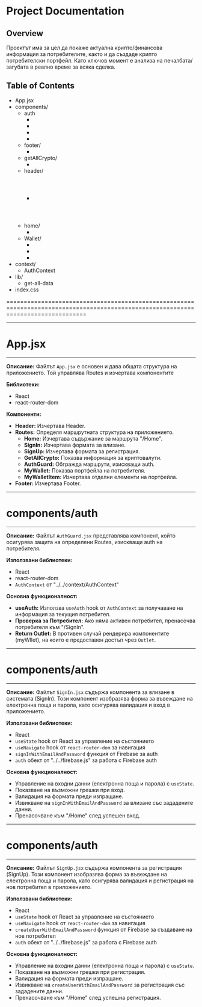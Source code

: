# Project Documentation

## Overview

Проектът има за цел да покаже актуална крипто/финансова информация за потребителите, както и да създаде крипто потребителски портфейл. Като ключов момент е анализа на печалбата/загубата в реално време за всяка сделка.

## Table of Contents
- App.jsx
- components/
    - auth
        - <AuthGuard />
        - <SignIn />
        - <SignUp />
        - <UserDetails />
    - footer/
        - <Footer />
    - getAllCrypto/
        - <GetAllCrypto />
    - header/
        - <Header />
    - home/
        - <Home />
    - Wallet/
        - <MyWallet />
        - <MyWalletItem />
        - <WalletCryptoForm />
- context/
    - AuthContext
- lib/
    - get-all-data
- index.css

===================================================================================================================================

-----------------------------------------------------------------------------------------------------------------------------------
# App.jsx
-----------------------------------------------------------------------------------------------------------------------------------
**Описание:**
Файлът `App.jsx` е основен и дава общата структура на приложението. Той управлява Routes и изчертава компонентите

**Библиотеки:**
- React
- react-router-dom

**Компоненти:**
- **Header:** Изчертава Header.
- **Routes:** Определя маршрутната структура на приложението.
  - **Home:** Изчертава съдържание за маршрута "/Home".
  - **SignIn:** Изчертава формата за влизане.
  - **SignUp:** Изчертава формата за регистрация.
  - **GetAllCrypto:** Показва информация за криптовалути.
  - **AuthGuard:** Обгражда маршрути, изискващи auth.
  - **MyWallet:** Показва портфейла на потребителя.
  - **MyWalletItem:** Изчертава отделни елементи на портфейла.
- **Footer:** Изчертава Footer.

-------------------------------------------------------------------------------------------------------------------------------------
# components/auth<AuthGuard />
-------------------------------------------------------------------------------------------------------------------------------------
**Описание:**
Файлът `AuthGuard.jsx` представлява компонент, който осигурява защита на определени Routes, изискващи auth на потребителя. 

**Използвани библиотеки:**
- React
- react-router-dom
- `AuthContext` от "../../context/AuthContext"

**Основна функционалност:**
- **useAuth:** Използва `useAuth` hook от `AuthContext` за получаване на информация за текущия потребител.
- **Проверка за Потребител:** Ако няма активен потребител, пренасочва потребителя към "/SignIn".
- **Return Outlet:** В противен случай рендерира компонентите (myWllet), на които е предоставен достъп чрез `Outlet`.

-------------------------------------------------------------------------------------------------------------------------------------
# components/auth<SignIn />
-------------------------------------------------------------------------------------------------------------------------------------
**Описание:**
Файлът `SignIn.jsx` съдържа компонента за влизане в системата (SignIn). Този компонент изобразява форма за въвеждане на електронна поща и парола, като осигурява валидация и вход в приложението.

**Използвани библиотеки:**
- React
- `useState` hook от React за управление на състоянието
- `useNavigate` hook от `react-router-dom` за навигация
- `signInWithEmailAndPassword` функция от Firebase за auth
- `auth` обект от "../../firebase.js" за работа с Firebase auth

**Основна функционалност:**
- Управление на входни данни (електронна поща и парола) с `useState`.
- Показване на възможни грешки при вход.
- Валидация на формата преди изпращане.
- Извикване на `signInWithEmailAndPassword` за влизане със зададените данни.
- Пренасочване към "/Home" след успешен вход.

-------------------------------------------------------------------------------------------------------------------------------------
# components/auth<SignUp />
-------------------------------------------------------------------------------------------------------------------------------------
**Описание:**
Файлът `SignUp.jsx` съдържа компонента за регистрация (SignUp). Този компонент изобразява форма за въвеждане на електронна поща и парола, като осигурява валидация и регистрация на нов потребител в приложението.

**Използвани библиотеки:**
- React
- `useState` hook от React за управление на състоянието
- `useNavigate` hook от `react-router-dom` за навигация
- `createUserWithEmailAndPassword` функция от Firebase за създаване на нов потребител
- `auth` обект от "../../firebase.js" за работа с Firebase auth

**Основна функционалност:**
- Управление на входни данни (електронна поща и парола) с `useState`.
- Показване на възможни грешки при регистрация.
- Валидация на формата преди изпращане.
- Извикване на `createUserWithEmailAndPassword` за регистрация със зададените данни.
- Пренасочване към "/Home" след успешна регистрация.